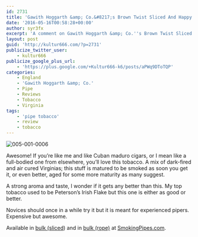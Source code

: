```yaml
---
id: 2731
title: 'Gawith Hoggarth &amp; Co.&#8217;s Brown Twist Sliced And Happy (Brown) Bogie &#8211; A Comment'
date: '2016-05-16T00:58:28+00:00'
author: syr3fx
excerpt: 'A comment on Gawith Hoggarth &amp; Co.''s Brown Twist Sliced pipe tobacco.'
layout: post
guid: 'http://kultur666.com/?p=2731'
publicize_twitter_user:
    - kultur666
publicize_google_plus_url:
    - 'https://plus.google.com/+Kultur666-k6/posts/aPWq9DToTQP'
categories:
    - England
    - 'Gawith Hoggarth &amp; Co.'
    - Pipe
    - Reviews
    - Tobacco
    - Virginia
tags:
    - 'pipe tobacco'
    - review
    - tobacco
---
```


![005-001-0006](http://localhost:8080/wp-content/uploads/2016/05/005-001-0006.jpg)

Awesome! If you’re like me and like Cuban maduro cigars, or I mean like a full-bodied one from elsewhere, you’ll love this tobacco. A mix of dark-fired and air cured Virginias; this stuff is matured to be smoked as soon you get it, or even better, aged for some more maturity as many suggest.

A strong aroma and taste, I wonder if it gets any better than this. My top tobacco used to be Peterson’s Irish Flake but this one is either as good or better.

Novices should once in a while try it but it is meant for experienced pipers. Expensive but awesome.

Available in [bulk (sliced](https://www.smokingpipes.com/tobacco/by-maker/gawith-hoggarth/bulk/moreinfo.cfm?product_id=3994)) and in [bulk (rope)](https://www.smokingpipes.com/tobacco/by-maker/gawith-hoggarth/bulk/moreinfo.cfm?product_id=3993) at [SmokingPipes.com](http://www.smokingpipes.com/).